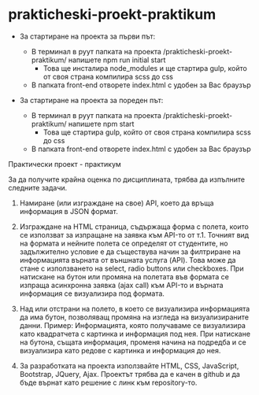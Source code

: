 # prakticheski-proekt-praktikum

- За стартиране на проекта за първи път:

  - В терминал в руут папката на проекта /prakticheski-proekt-praktikum/ напишете npm run initial start
    - Това ще инсталира node_modules и ще стартира gulp, който от своя страна компилира scss до css
  - В папката front-end отворете index.html с удобен за Вас браузър

- За стартиране на проекта за пореден път:
  - В терминал в руут папката на проекта /prakticheski-proekt-praktikum/ напишете npm start
    - Това ще стартира gulp, който от своя страна компилира scss до css
  - В папката front-end отворете index.html с удобен за Вас браузър

Практически проект - практикум

За да получите крайна оценка по дисциплината, трябва да изпълните следните задачи.

1. Намиране (или изграждане на свое) API, което да връща информация в JSON формат.

2. Изграждане на HTML страница, съдържаща форма с полета, които се използват за изпращане на заявка към API-то от т.1. Точният вид на формата и нейните полета се определят от студентите, но задължително условие е да съществува начин за филтриране на информацията върната от външната услуга (API). Това може да стане с използването на select, radio buttons или checkboxes.
   При натискане на бутон или промяна на полетата във формата се изпраща асинхронна заявка (ajax call) към API-то и върната информация се визуализира под формата.

3. Над или отстрани на полето, в което се визуализира информацията да има бутон, позволяващ промяна на изгледа на визуализираните данни. Пример:
   Информацията, която получаваме се визуализира като квадратчета с картинка и информация под нея. При натискане на бутона, същата информация, променя начина на подредба и се визуализира като редове с картинка и информация до нея.

4. За разработката на проекта използвайте HTML, CSS, JavaScript, Bootstrap, JQuery, Ajax. Проектът трябва да е качен в github и да бъде върнат като решение с линк към repository-то.

